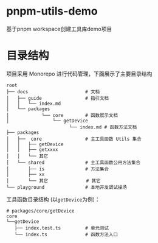 # pnpm-utils-demo

基于pnpm workspace创建工具库demo项目

# 目录结构

项目采用 Monorepo 进行代码管理，下面展示了主要目录结构

```shell
root
├── docs                     # 文档
│   ├── guide                # 指引文档
│   │   └── index.md
│   └── packages
│            └── core        # 函数展示文档
│                └── getDevice
                       └── index.md # 函数方法文档
├── packages
│   ├──  core                # 主工具函数 Utils 集合
│   │   ├── getDevice
│   │   ├── getxxxx
│   │   └── 其它
│   └── shared               # 主工具函数公用方法集合
│       ├── is               # 方法集合
│       ├── xx
│       └── 其它              # 其它
└── playground               # 本地开发调试操场
```

工具函数目录结构 (以`getDevice`为例)：

```shell
# packages/core/getDevice
core
└──getDevice
   ├── index.test.ts         # 单元测试
   └── index.ts              # 函数方法入口
```
